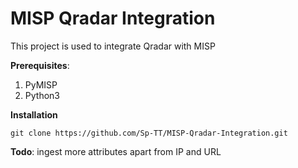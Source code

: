 # MISP Qradar Integration
 This project is used to integrate Qradar with MISP

**Prerequisites**:
1. PyMISP
2. Python3

**Installation**

```git clone https://github.com/Sp-TT/MISP-Qradar-Integration.git```

**Todo**:
ingest more attributes apart from IP and URL


